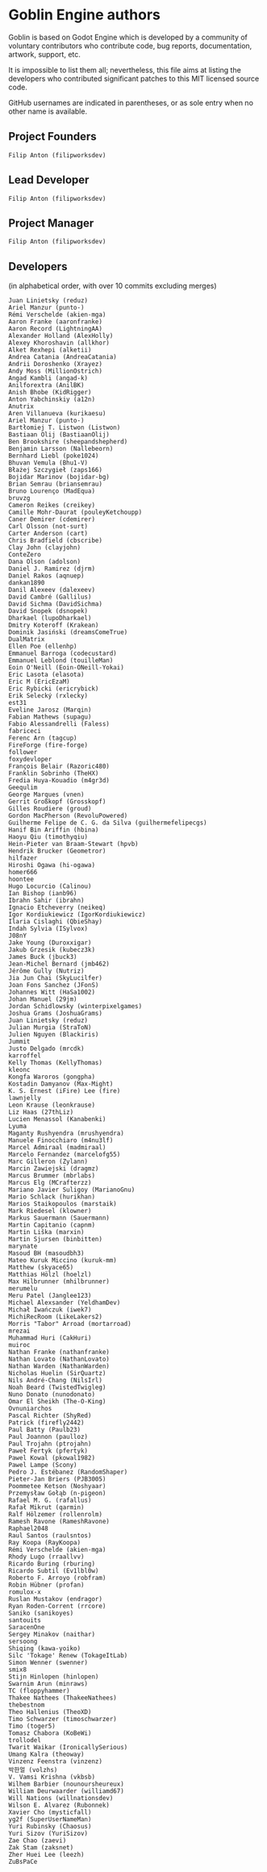 # Goblin Engine authors

Goblin is based on Godot Engine which is developed by a community of voluntary contributors who
contribute code, bug reports, documentation, artwork, support, etc.

It is impossible to list them all; nevertheless, this file aims at listing
the developers who contributed significant patches to this MIT licensed
source code.

GitHub usernames are indicated in parentheses, or as sole entry when no other
name is available.

## Project Founders

    Filip Anton (filipworksdev)

## Lead Developer

    Filip Anton (filipworksdev)

## Project Manager

    Filip Anton (filipworksdev)

## Developers

(in alphabetical order, with over 10 commits excluding merges)

    Juan Linietsky (reduz)
    Ariel Manzur (punto-)
    Rémi Verschelde (akien-mga)
    Aaron Franke (aaronfranke)
    Aaron Record (LightningAA)
    Alexander Holland (AlexHolly)
    Alexey Khoroshavin (allkhor)
    Alket Rexhepi (alketii)
    Andrea Catania (AndreaCatania)
    Andrii Doroshenko (Xrayez)
    Andy Moss (MillionOstrich)
    Angad Kambli (angad-k)
    Anilforextra (AnilBK)
    Anish Bhobe (KidRigger)
    Anton Yabchinskiy (a12n)
    Anutrix
    Aren Villanueva (kurikaesu)
    Ariel Manzur (punto-)
    Bartłomiej T. Listwon (Listwon)
    Bastiaan Olij (BastiaanOlij)
    Ben Brookshire (sheepandshepherd)
    Benjamin Larsson (Nallebeorn)
    Bernhard Liebl (poke1024)
    Bhuvan Vemula (Bhu1-V)
    Błażej Szczygieł (zaps166)
    Bojidar Marinov (bojidar-bg)
    Brian Semrau (briansemrau)
    Bruno Lourenço (MadEqua)
    bruvzg
    Cameron Reikes (creikey)
    Camille Mohr-Daurat (pouleyKetchoupp)
    Caner Demirer (cdemirer)
    Carl Olsson (not-surt)
    Carter Anderson (cart)
    Chris Bradfield (cbscribe)
    Clay John (clayjohn)
    ConteZero
    Dana Olson (adolson)
    Daniel J. Ramirez (djrm)
    Daniel Rakos (aqnuep)
    dankan1890
    Danil Alexeev (dalexeev)
    David Cambré (Gallilus)
    David Sichma (DavidSichma)
    David Snopek (dsnopek)
    Dharkael (lupoDharkael)
    Dmitry Koteroff (Krakean)
    Dominik Jasiński (dreamsComeTrue)
    DualMatrix
    Ellen Poe (ellenhp)
    Emmanuel Barroga (codecustard)
    Emmanuel Leblond (touilleMan)
    Eoin O'Neill (Eoin-ONeill-Yokai)
    Eric Lasota (elasota)
    Eric M (EricEzaM)
    Eric Rybicki (ericrybick)
    Erik Selecký (rxlecky)
    est31
    Eveline Jarosz (Marqin)
    Fabian Mathews (supagu)
    Fabio Alessandrelli (Faless)
    fabriceci
    Ferenc Arn (tagcup)
    FireForge (fire-forge)
    follower
    foxydevloper
    François Belair (Razoric480)
    Franklin Sobrinho (TheHX)
    Fredia Huya-Kouadio (m4gr3d)
    Geequlim
    George Marques (vnen)
    Gerrit Großkopf (Grosskopf)
    Gilles Roudiere (groud)
    Gordon MacPherson (RevoluPowered)
    Guilherme Felipe de C. G. da Silva (guilhermefelipecgs)
    Hanif Bin Ariffin (hbina)
    Haoyu Qiu (timothyqiu)
    Hein-Pieter van Braam-Stewart (hpvb)
    Hendrik Brucker (Geometror)
    hilfazer
    Hiroshi Ogawa (hi-ogawa)
    homer666
    hoontee
    Hugo Locurcio (Calinou)
    Ian Bishop (ianb96)
    Ibrahn Sahir (ibrahn)
    Ignacio Etcheverry (neikeq)
    Igor Kordiukiewicz (IgorKordiukiewicz)
    Ilaria Cislaghi (QbieShay)
    Indah Sylvia (ISylvox)
    J08nY
    Jake Young (Duroxxigar)
    Jakub Grzesik (kubecz3k)
    James Buck (jbuck3)
    Jean-Michel Bernard (jmb462)
    Jérôme Gully (Nutriz)
    Jia Jun Chai (SkyLucilfer)
    Joan Fons Sanchez (JFonS)
    Johannes Witt (HaSa1002)
    Johan Manuel (29jm)
    Jordan Schidlowsky (winterpixelgames)
    Joshua Grams (JoshuaGrams)
    Juan Linietsky (reduz)
    Julian Murgia (StraToN)
    Julien Nguyen (Blackiris)
    Jummit
    Justo Delgado (mrcdk)
    karroffel
    Kelly Thomas (KellyThomas)
    kleonc
    Kongfa Waroros (gongpha)
    Kostadin Damyanov (Max-Might)
    K. S. Ernest (iFire) Lee (fire)
    lawnjelly
    Leon Krause (leonkrause)
    Liz Haas (27thLiz)
    Lucien Menassol (Kanabenki)
    Lyuma
    Maganty Rushyendra (mrushyendra)
    Manuele Finocchiaro (m4nu3lf)
    Marcel Admiraal (madmiraal)
    Marcelo Fernandez (marcelofg55)
    Marc Gilleron (Zylann)
    Marcin Zawiejski (dragmz)
    Marcus Brummer (mbrlabs)
    Marcus Elg (MCrafterzz)
    Mariano Javier Suligoy (MarianoGnu)
    Mario Schlack (hurikhan)
    Marios Staikopoulos (marstaik)
    Mark Riedesel (klowner)
    Markus Sauermann (Sauermann)
    Martin Capitanio (capnm)
    Martin Liška (marxin)
    Martin Sjursen (binbitten)
    marynate
    Masoud BH (masoudbh3)
    Mateo Kuruk Miccino (kuruk-mm)
    Matthew (skyace65)
    Matthias Hölzl (hoelzl)
    Max Hilbrunner (mhilbrunner)
    merumelu
    Meru Patel (Janglee123)
    Michael Alexsander (YeldhamDev)
    Michał Iwańczuk (iwek7)
    MichiRecRoom (LikeLakers2)
    Morris "Tabor" Arroad (mortarroad)
    mrezai
    Muhammad Huri (CakHuri)
    muiroc
    Nathan Franke (nathanfranke)
    Nathan Lovato (NathanLovato)
    Nathan Warden (NathanWarden)
    Nicholas Huelin (SirQuartz)
    Nils André-Chang (NilsIrl)
    Noah Beard (TwistedTwigleg)
    Nuno Donato (nunodonato)
    Omar El Sheikh (The-O-King)
    Ovnuniarchos
    Pascal Richter (ShyRed)
    Patrick (firefly2442)
    Paul Batty (Paulb23)
    Paul Joannon (paulloz)
    Paul Trojahn (ptrojahn)
    Paweł Fertyk (pfertyk)
    Pawel Kowal (pkowal1982)
    Pawel Lampe (Scony)
    Pedro J. Estébanez (RandomShaper)
    Pieter-Jan Briers (PJB3005)
    Poommetee Ketson (Noshyaar)
    Przemysław Gołąb (n-pigeon)
    Rafael M. G. (rafallus)
    Rafał Mikrut (qarmin)
    Ralf Hölzemer (rollenrolm)
    Ramesh Ravone (RameshRavone)
    Raphael2048
    Raul Santos (raulsntos)
    Ray Koopa (RayKoopa)
    Rémi Verschelde (akien-mga)
    Rhody Lugo (rraallvv)
    Ricardo Buring (rburing)
    Ricardo Subtil (Ev1lbl0w)
    Roberto F. Arroyo (robfram)
    Robin Hübner (profan)
    romulox-x
    Ruslan Mustakov (endragor)
    Ryan Roden-Corrent (rrcore)
    Saniko (sanikoyes)
    santouits
    SaracenOne
    Sergey Minakov (naithar)
    sersoong
    Shiqing (kawa-yoiko)
    Silc 'Tokage' Renew (TokageItLab)
    Simon Wenner (swenner)
    smix8
    Stijn Hinlopen (hinlopen)
    Swarnim Arun (minraws)
    TC (floppyhammer)
    Thakee Nathees (ThakeeNathees)
    thebestnom
    Theo Hallenius (TheoXD)
    Timo Schwarzer (timoschwarzer)
    Timo (toger5)
    Tomasz Chabora (KoBeWi)
    trollodel
    Twarit Waikar (IronicallySerious)
    Umang Kalra (theoway)
    Vinzenz Feenstra (vinzenz)
    박한얼 (volzhs)
    V. Vamsi Krishna (vkbsb)
    Wilhem Barbier (nounoursheureux)
    William Deurwaarder (williamd67)
    Will Nations (willnationsdev)
    Wilson E. Alvarez (Rubonnek)
    Xavier Cho (mysticfall)
    yg2f (SuperUserNameMan)
    Yuri Rubinsky (Chaosus)
    Yuri Sizov (YuriSizov)
    Zae Chao (zaevi)
    Zak Stam (zaksnet)
    Zher Huei Lee (leezh)
    ZuBsPaCe
